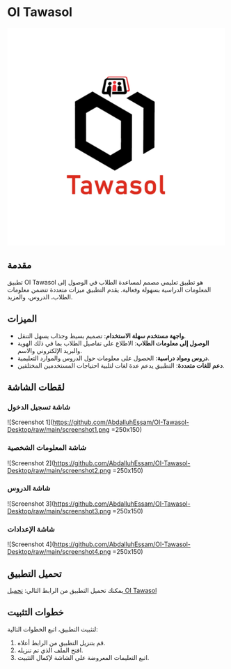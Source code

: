 # OI Tawasol

![Logo](https://github.com/AbdalluhEssam/OI-Tawasol-Desktop/raw/main/logo.png)

## مقدمة
تطبيق OI Tawasol هو تطبيق تعليمي مصمم لمساعدة الطلاب في الوصول إلى المعلومات الدراسية بسهولة وفعالية. يقدم التطبيق ميزات متعددة تتضمن معلومات الطلاب، الدروس، والمزيد.

## الميزات
- **واجهة مستخدم سهلة الاستخدام**: تصميم بسيط وجذاب يسهل التنقل.
- **الوصول إلى معلومات الطلاب**: الاطلاع على تفاصيل الطلاب بما في ذلك الهوية والبريد الإلكتروني والاسم.
- **دروس ومواد دراسية**: الحصول على معلومات حول الدروس والموارد التعليمية.
- **دعم للغات متعددة**: التطبيق يدعم عدة لغات لتلبية احتياجات المستخدمين المختلفين.

## لقطات الشاشة

### شاشة تسجيل الدخول
![Screenshot 1](https://github.com/AbdalluhEssam/OI-Tawasol-Desktop/raw/main/screenshot1.png =250x150)

### شاشة المعلومات الشخصية
![Screenshot 2](https://github.com/AbdalluhEssam/OI-Tawasol-Desktop/raw/main/screenshot2.png =250x150)

### شاشة الدروس
![Screenshot 3](https://github.com/AbdalluhEssam/OI-Tawasol-Desktop/raw/main/screenshot3.png =250x150)

### شاشة الإعدادات
![Screenshot 4](https://github.com/AbdalluhEssam/OI-Tawasol-Desktop/raw/main/screenshot4.png =250x150)

## تحميل التطبيق
يمكنك تحميل التطبيق من الرابط التالي:
[تحميل OI Tawasol](https://github.com/AbdalluhEssam/OI-Tawasol-Desktop/raw/main/OI_Tawasol.exe)

## خطوات التثبيت
لتثبيت التطبيق، اتبع الخطوات التالية:

1. قم بتنزيل التطبيق من الرابط أعلاه.
2. افتح الملف الذي تم تنزيله.
3. اتبع التعليمات المعروضة على الشاشة لإكمال التثبيت.

